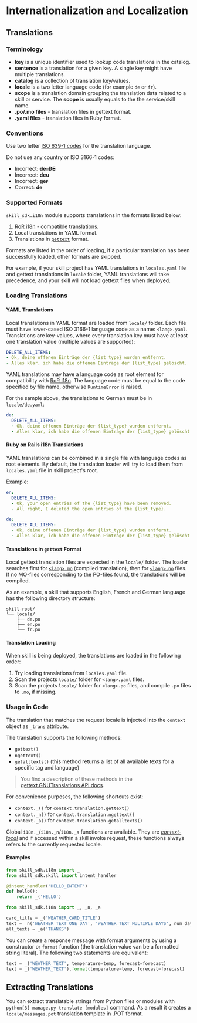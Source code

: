 # Internationalization and Localization

## Translations

### Terminology

- **key** is a unique identifier used to lookup code translations in the catalog.
- **sentence** is a translation for a given key. A single key might have multiple translations.
- **catalog** is a collection of translation key/values.
- **locale** is a two letter language code (for example `de` or `fr`).
- **scope** is a translation domain grouping the translation data related to a skill or service. The **scope** is usually equals to the the service/skill name.
- **.po/.mo files** - translation files in gettext format.
- **.yaml files** - translation files in Ruby format.

### Conventions

Use two letter [ISO 639-1 codes](https://en.wikipedia.org/wiki/List_of_ISO_639-1_codes) for the translation language.

Do not use any country or ISO 3166-1 codes:

- Incorrect: **~~de_DE~~**
- Incorrect: **~~deu~~**
- Incorrect: **~~ger~~**
- Correct:   **de**

### Supported Formats

`skill_sdk.i18n` module supports translations in the formats listed below:

1. [RoR i18n](https://guides.rubyonrails.org/i18n.html) - compatible translations.
2. Local translations in YAML format.
3. Translations in [`gettext`](https://www.gnu.org/software/gettext/) format. 

Formats are listed in the order of loading, if a particular translation has been successfully loaded, 
other formats are skipped.

For example, if your skill project has YAML translations in `locales.yaml` file and gettext translations in `locale` folder,
YAML translations will take precedence, and your skill will not load gettext files when deployed.

### Loading Translations

#### YAML Translations

Local translations in YAML format are loaded from `locale/` folder. 
Each file must have lower-cased ISO 3166-1 language code as a name: `<lang>.yaml`.
Translations are key-values, where every translation key must have at least one translation value (multiple values are supported):

```yaml
DELETE_ALL_ITEMS:
- Ok, deine offenen Einträge der {list_type} wurden entfernt.
- Alles klar, ich habe die offenen Einträge der {list_type} gelöscht.
```

YAML translations may have a language code as root element for compatibility with [RoR i18n](https://guides.rubyonrails.org/i18n.html).
The language code must be equal to the code specified by file name, otherwise `RuntimeError` is raised.  

For the sample above, the translations to German must be in `locale/de.yaml`:

```yaml
de:
  DELETE_ALL_ITEMS:
  - Ok, deine offenen Einträge der {list_type} wurden entfernt.
  - Alles klar, ich habe die offenen Einträge der {list_type} gelöscht.
```

#### Ruby on Rails i18n Translations

YAML translations can be combined in a single file with language codes as root elements.
By default, the translation loader will try to load them from `locales.yaml` file in skill project's root.

Example:

```yaml
en:
  DELETE_ALL_ITEMS:
  - Ok, your open entries of the {list_type} have been removed.
  - All right, I deleted the open entries of the {list_type}.

de:
  DELETE_ALL_ITEMS:
  - Ok, deine offenen Einträge der {list_type} wurden entfernt.
  - Alles klar, ich habe die offenen Einträge der {list_type} gelöscht.
```

#### Translations in `gettext` Format

Local gettext translation files are expected in the `locale/` folder. 
The loader searches first for [`<lang>.mo`](https://www.gnu.org/software/gettext/manual/html_node/MO-Files.html) (compiled translation), 
then for [`<lang>.po`](https://www.gnu.org/software/gettext/manual/html_node/PO-Files.html) files.
If no MO-files corresponding to the PO-files found, the translations will be compiled.

As an example, a skill that supports English, French and German language has the following directory structure:

```
skill-root/
└── locale/
    ├── de.po
    ├── en.po
    └── fr.po
```

#### Translation Loading

When skill is being deployed, the translations are loaded in the following order:

1. Try loading translations from `locales.yaml` file.
1. Scan the projects `locale/` folder for `<lang>.yaml` files.
1. Scan the projects `locale/` folder for `<lang>.po` files, and compile `.po` files to `.mo`, if missing.

### Usage in Code

The translation that matches the request locale is injected into the `context` object as `_trans` attribute.

The translation supports the following methods:

- `gettext()`
- `ngettext()`
- `getalltexts()` (this method returns a list of all available texts for a specific tag and language)

>You find a description of these methods in the [gettext.GNUTranslations API docs](https://docs.python.org/3/library/gettext.html#the-gnutranslations-class).

For convenience purposes, the following shortcuts exist:

- `context._()` for `context.translation.gettext()`
- `context._n()` for `context.translation.ngettext()`
- `context._a()` for `context.translation.getalltexts()`

Global `i18n._`/`i18n._n`/`i18n._a` functions are available. 
They are [_context-local_](https://docs.python.org/3/library/contextvars.html) 
and if accessed within a skill invoke request, 
these functions always refers to the currently requested locale.
 
#### Examples

```python
from skill_sdk.i18n import _
from skill_sdk.skill import intent_handler

@intent_handler('HELLO_INTENT')
def hello():
    return _('HELLO')
```

```python
from skill_sdk.i18n import _, _n, _a

card_title = _('WEATHER_CARD_TITLE')
text = _n('WEATHER_TEXT_ONE_DAY', 'WEATHER_TEXT_MULTIPLE_DAYS', num_days)
all_texts = _a('THANKS')
```

You can create a response message with format arguments by using a constructor or `format` function 
(the translation value van be a formatted string literal). The following two statements are equivalent:

```python
text = _('WEATHER_TEXT', temperature=temp, forecast=forecast)
text = _('WEATHER_TEXT').format(temperature=temp, forecast=forecast)
```

## Extracting Translations

You can extract translatable strings from Python files or modules with `python[3] manage.py translate [modules]`
command. As a result it creates a `locale/messages.pot` translation template in .POT format.
